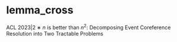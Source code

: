 # lemma_cross
ACL 2023|$2 ∗ n$ is better than $n^2$: Decomposing Event Coreference Resolution into Two Tractable Problems

